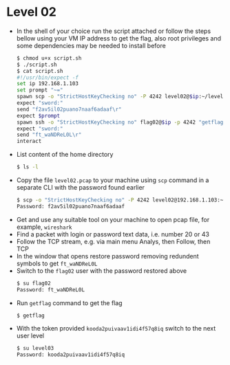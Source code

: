 # Level 02
- In the shell of your choice run the script attached or follow the steps bellow using your VM IP address to get the flag, also root privileges and some dependencies may be needed to install before
	```sh
	$ chmod u+x script.sh
	$ ./script.sh
	$ cat script.sh
	#!/usr/bin/expect -f
	set ip 192.168.1.103
	set prompt "~="
	spawn scp -o "StrictHostKeyChecking no" -P 4242 level02@$ip:~/level02.pcap ./
	expect "sword:"
	send "f2av5il02puano7naaf6adaaf\r"
	expect $prompt
	spawn ssh -o "StrictHostKeyChecking no" flag02@$ip -p 4242 "getflag"
	expect "sword:"
	send "ft_waNDReL0L\r"
	interact
	```
- List content of the home directory
	```sh
	$ ls -l
	```
- Copy the file `level02.pcap` to your machine using `scp` command in a separate CLI with the password found earlier
	```sh
	$ scp -o "StrictHostKeyChecking no" -P 4242 level02@192.168.1.103:~/level02.pcap ./
	Password: f2av5il02puano7naaf6adaaf
	```
- Get and use any suitable tool on your machine to open pcap file, for example, `wireshark`
- Find a packet with login or password text data, i.e. number 20 or 43
- Follow the TCP stream, e.g. via main menu Analys, then Follow, then TCP
- In the window that opens restore password removing redundent symbols to get `ft_waNDReL0L`
- Switch to the `flag02` user with the password restored above
	```sh
	$ su flag02
	Password: ft_waNDReL0L
	```
- Run `getflag` command to get the flag
	```sh
	$ getflag
	```
- With the token provided `kooda2puivaav1idi4f57q8iq` switch to the next user level
	```sh
	$ su level03
	Password: kooda2puivaav1idi4f57q8iq
	```
